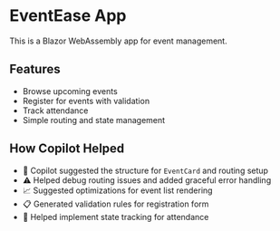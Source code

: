 
# EventEase App

This is a Blazor WebAssembly app for event management.

## Features
- Browse upcoming events
- Register for events with validation
- Track attendance
- Simple routing and state management

## How Copilot Helped
- 🧠 Copilot suggested the structure for `EventCard` and routing setup
- ⚠️ Helped debug routing issues and added graceful error handling
- 📈 Suggested optimizations for event list rendering
- 📋 Generated validation rules for registration form
- 🧩 Helped implement state tracking for attendance
